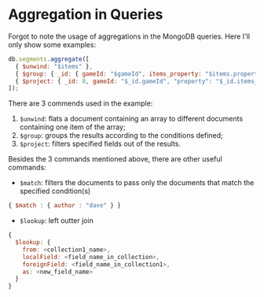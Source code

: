 # Aggregation in Queries

Forgot to note the usage of aggregations in the MongoDB queries. Here I'll only show some examples:

```javascript
db.segments.aggregate([
  { $unwind: "$items" },
  { $group: { _id: { gameId: "$gameId", items_property: "$items.property" } } },
  { $project: { _id: 0, gameId: "$_id.gameId", "property": "$_id.items_property" } }
]);
```

There are 3 commends used in the example:
  1. `$unwind`: flats a document containing an array to different documents containing one item of the array;
  2. `$group`: groups the results according to the conditions defined;
  3. `$project`: filters specified fields out of the results.

Besides the 3 commands mentioned above, there are other useful commands:
  * `$match`: filters the documents to pass only the documents that match the specified condition(s)
  
```javascript
{ $match : { author : "dave" } }
```

  * `$lookup`: left outter join

```javascript
{
  $lookup: {
    from: <collection1_name>,
    localField: <field_name_in_collection>,
    foreignField: <field_name_in_collection1>,
    as: <new_field_name>
  }
}
```
